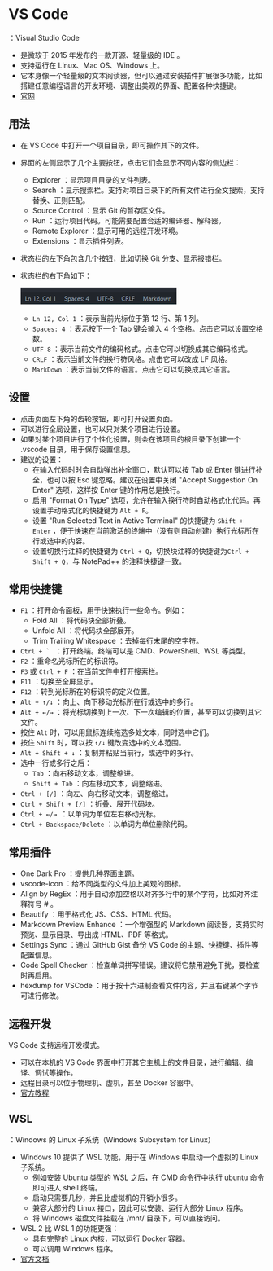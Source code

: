 # VS Code

：Visual Studio Code
- 是微软于 2015 年发布的一款开源、轻量级的 IDE 。
- 支持运行在 Linux、Mac OS、Windows 上。
- 它本身像一个轻量级的文本阅读器，但可以通过安装插件扩展很多功能，比如搭建任意编程语言的开发环境、调整出美观的界面、配置各种快捷键。
- [官网](https://code.visualstudio.com/)

## 用法

- 在 VS Code 中打开一个项目目录，即可操作其下的文件。
- 界面的左侧显示了几个主要按钮，点击它们会显示不同内容的侧边栏：
  - Explorer ：显示项目目录的文件列表。
  - Search ：显示搜索栏。支持对项目目录下的所有文件进行全文搜索，支持替换、正则匹配。
  - Source Control ：显示 Git 的暂存区文件。
  - Run ：运行项目代码。可能需要配置合适的编译器、解释器。
  - Remote Explorer ：显示可用的远程开发环境。
  - Extensions ：显示插件列表。
- 状态栏的左下角包含几个按钮，比如切换 Git 分支、显示报错栏。
- 状态栏的右下角如下：

    ![](./vscode1.png)

  - `Ln 12, Col 1` ：表示当前光标位于第 12 行、第 1 列。
  - `Spaces: 4` ：表示按下一个 Tab 键会输入 4 个空格。点击它可以设置空格数。
  - `UTF-8` ：表示当前文件的编码格式。点击它可以切换成其它编码格式。
  - `CRLF` ：表示当前文件的换行符风格。点击它可以改成 LF 风格。
  - `MarkDown` ：表示当前文件的语言。点击它可以切换成其它语言。

## 设置

- 点击页面左下角的齿轮按钮，即可打开设置页面。
- 可以进行全局设置，也可以只对某个项目进行设置。
- 如果对某个项目进行了个性化设置，则会在该项目的根目录下创建一个 .vscode 目录，用于保存设置信息。
- 建议的设置：
  - 在输入代码时时会自动弹出补全窗口，默认可以按 Tab 或 Enter 键进行补全，也可以按 Esc 键忽略。建议在设置中关闭 "Accept Suggestion On Enter" 选项，这样按 Enter 键的作用总是换行。
  - 启用 "Format On Type" 选项，允许在输入换行符时自动格式化代码。再设置手动格式化的快捷键为 `Alt + F`。
  - 设置 "Run Selected Text in Active Terminal" 的快捷键为 `Shift + Enter` ，便于快速在当前激活的终端中（没有则自动创建）执行光标所在行或选中的内容。
  - 设置切换行注释的快捷键为 `Ctrl + Q`，切换块注释的快捷键为`Ctrl + Shift + Q`，与 NotePad++ 的注释快捷键一致。

## 常用快捷键

- `F1` ：打开命令面板，用于快速执行一些命令。例如：
  - Fold All ：将代码块全部折叠。
  - Unfold All ：将代码块全部展开。
  - Trim Trailing Whitespace ：去掉每行末尾的空字符。
- ``Ctrl + ` `` ：打开终端。终端可以是 CMD、PowerShell、WSL 等类型。
- `F2` ：重命名光标所在的标识符。
- `F3` 或 `Ctrl + F` ：在当前文件中打开搜索栏。
- `F11` ：切换至全屏显示。
- `F12` ：转到光标所在的标识符的定义位置。
- `Alt + ↑/↓` ：向上、向下移动光标所在行或选中的多行。
- `Alt + ←/→` ：将光标切换到上一次、下一次编辑的位置，甚至可以切换到其它文件。
- 按住 `Alt` 时，可以用鼠标连续拖选多处文本，同时选中它们。
- 按住 `Shift` 时，可以按 `↑/↓` 键改变选中的文本范围。
- `Alt + Shift + ↓` ：复制并粘贴当前行，或选中的多行。
- 选中一行或多行之后：
  - `Tab` ：向右移动文本，调整缩进。
  - `Shift + Tab` ：向左移动文本，调整缩进。
- `Ctrl + [/]` ：向左、向右移动文本，调整缩进。
- `Ctrl + Shift + [/]` ：折叠、展开代码块。
- `Ctrl + ←/→ `：以单词为单位左右移动光标。
- `Ctrl + Backspace/Delete` ：以单词为单位删除代码。

## 常用插件

- One Dark Pro ：提供几种界面主题。
- vscode-icon ：给不同类型的文件加上美观的图标。
- Align by RegEx ：用于自动添加空格以对齐多行中的某个字符，比如对齐注释符号 # 。
- Beautify ：用于格式化 JS、CSS、HTML 代码。
- Markdown Preview Enhance ：一个增强型的 Markdown 阅读器，支持实时预览、显示目录、导出成 HTML、PDF 等格式。
- Settings Sync ：通过 GitHub Gist 备份 VS Code 的主题、快捷键、插件等配置信息。
- Code Spell Checker ：检查单词拼写错误。建议将它禁用避免干扰，要检查时再启用。
- hexdump for VSCode ：用于按十六进制查看文件内容，并且右键某个字节可进行修改。

## 远程开发

VS Code 支持远程开发模式。
- 可以在本机的 VS Code 界面中打开其它主机上的文件目录，进行编辑、编译、调试等操作。
- 远程目录可以位于物理机、虚机，甚至 Docker 容器中。
- [官方教程](https://code.visualstudio.com/blogs/2019/05/02/remote-development)

## WSL

：Windows 的 Linux 子系统（Windows Subsystem for Linux）
- Windows 10 提供了 WSL 功能，用于在 Windows 中启动一个虚拟的 Linux 子系统。
  - 例如安装 Ubuntu 类型的 WSL 之后，在 CMD 命令行中执行 ubuntu 命令即可进入 shell 终端。
  - 启动只需要几秒，并且比虚拟机的开销小很多。
  - 兼容大部分的 Linux 接口，因此可以安装、运行大部分 Linux 程序。
  - 将 Windows 磁盘文件挂载在 /mnt/ 目录下，可以直接访问。
- WSL 2 比 WSL 1 的功能更强：
  - 具有完整的 Linux 内核，可以运行 Docker 容器。
  - 可以调用 Windows 程序。
- [官方文档](https://docs.microsoft.com/zh-cn/windows/wsl/)
